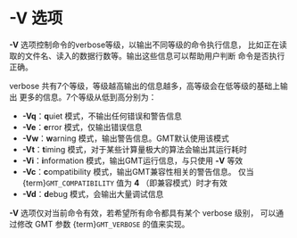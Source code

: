 # -V 选项

**-V** 选项控制命令的verbose等级，以输出不同等级的命令执行信息，
比如正在读取的文件名、读入的数据行数等。输出这些信息可以帮助用户判断
命令是否执行正确。

verbose 共有7个等级，等级越高输出的信息越多，高等级会在低等级的基础上输出
更多的信息。7个等级从低到高分别为：

- **-Vq**：**q**uiet 模式，不输出任何错误和警告信息
- **-Ve**：**e**rror 模式，仅输出错误信息
- **-Vw**：**w**arning 模式，输出警告信息。GMT默认使用该模式
- **-Vt**：**t**iming 模式，对于某些计算量极大的算法会输出其运行耗时
- **-Vi**：**i**nformation 模式，输出GMT运行信息，与只使用 **-V** 等效
- **-Vc**：**c**ompatibility 模式，输出GMT兼容性相关的警告信息。
  仅当 {term}`GMT_COMPATIBILITY` 值为 **4** （即兼容模式）时才有效
- **-Vd**：**d**ebug 模式，会输出大量调试信息

**-V** 选项仅对当前命令有效，若希望所有命令都具有某个 verbose 级别，
可以通过修改 GMT 参数 {term}`GMT_VERBOSE` 的值来实现。

